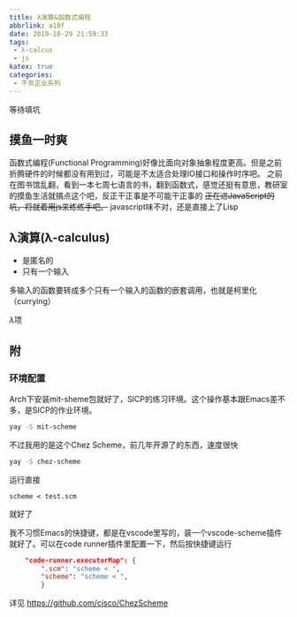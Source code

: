 ```yaml
---
title: λ演算&函数式编程
abbrlink: a10f
date: 2019-10-29 21:59:33
tags:
 - λ-calcus
 - js
katex: true
categories:
 - 不务正业系列
---
```

等待填坑

<!-- more -->

## 摸鱼一时爽

函数式编程(Functional Programming)好像比面向对象抽象程度更高。但是之前折腾硬件的时候都没有用到过，可能是不太适合处理IO接口和操作时序吧。
之前在图书馆乱翻，看到一本七周七语言的书，翻到函数式，感觉还挺有意思，教研室的摸鱼生活就搞点这个吧，反正干正事是不可能干正事的
~~正在进JavaScript的坑，将就着用js来练练手吧。~~
javascript味不对，还是直接上了Lisp

## λ演算(λ-calculus)

- 是匿名的
- 只有一个输入

多输入的函数要转成多个只有一个输入的函数的嵌套调用，也就是柯里化（currying）

$\lambda$项

## 附

### 环境配置

Arch下安装mit-sheme包就好了，SICP的练习环境。这个操作基本跟Emacs差不多，是SICP的作业环境。

```bash
yay -S mit-scheme
```

不过我用的是这个Chez Scheme，前几年开源了的东西，速度很快

```bash
yay -S chez-scheme
```

运行直接

```shell
scheme < test.scm
```

就好了

我不习惯Emacs的快捷键，都是在vscode里写的，装一个vscode-scheme插件就好了。可以在code runner插件里配置一下，然后按快捷键运行

```json
    "code-runner.executorMap": {
        ".scm": "scheme < ",
        "scheme": "scheme < ",
        }
```

详见 https://github.com/cisco/ChezScheme
